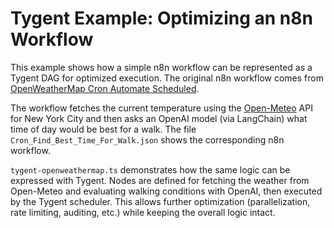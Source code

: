 # Tygent Example: Optimizing an n8n Workflow

This example shows how a simple n8n workflow can be represented as a Tygent DAG for optimized execution. The original n8n workflow comes from [OpenWeatherMap Cron Automate Scheduled](https://github.com/Zie619/n8n-workflows/blob/main/workflows/0006_Openweathermap_Cron_Automate_Scheduled.json).

The workflow fetches the current temperature using the [Open-Meteo](https://open-meteo.com/) API for New York City and then asks an OpenAI model (via LangChain) what time of day would be best for a walk. The file `Cron_Find_Best_Time_For_Walk.json` shows the corresponding n8n workflow.

`tygent-openweathermap.ts` demonstrates how the same logic can be expressed with Tygent. Nodes are defined for fetching the weather from Open-Meteo and evaluating walking conditions with OpenAI, then executed by the Tygent scheduler. This allows further optimization (parallelization, rate limiting, auditing, etc.) while keeping the overall logic intact.

